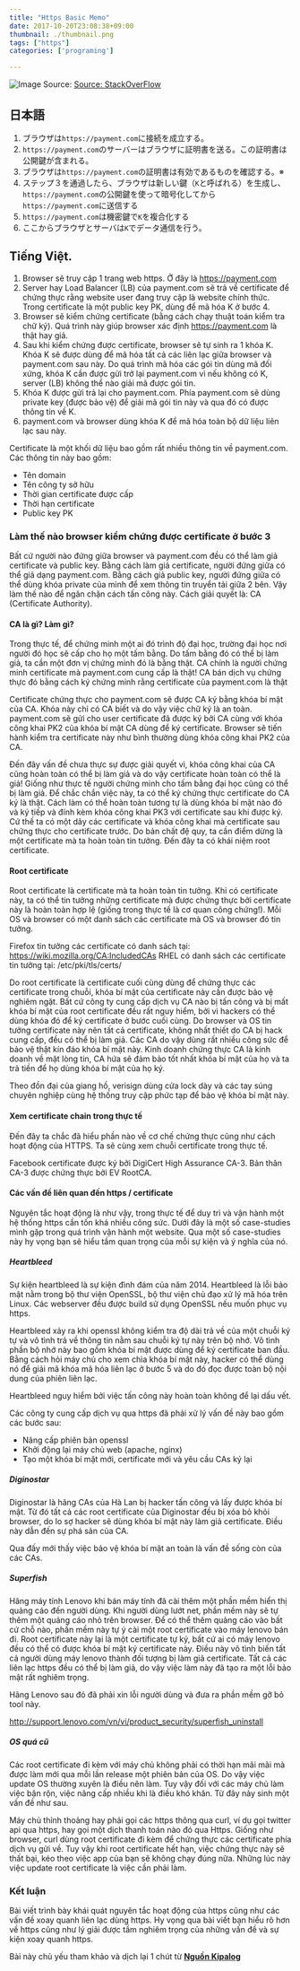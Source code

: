 ```yaml
---
title: "Https Basic Memo"
date: 2017-10-20T23:08:38+09:00
thumbnail: ./thumbnail.png
tags: ["https"]
categories: ['programing']

---
```


![Image](https://i.stack.imgur.com/WRNrD.png)
Source: [Source: StackOverFlow](https://stackoverflow.com/questions/470523/how-does-ssl-really-work)

## 日本語

1. ブラウザは`https://payment.com`に接続を成立する。
2. `https://payment.com`のサーバーはブラウザに証明書を送る。この証明書は公開鍵が含まれる。
3. ブラウザは`https://payment.com`の証明書は有効であるものを確認する。※
4. ステップ３を通過したら、ブラウザは新しい鍵（`K`と呼ばれる）を生成し、`https://payment.com`の公開鍵を使って暗号化してから`https://payment.com`に送信する
5. `https://payment.com`は機密鍵で`K`を複合化する
6. ここからブラウザとサーバは`K`でデータ通信を行う。

## Tiếng Việt.

1. Browser sẽ truy cập 1 trang web https. Ở đây là https://payment.com
2. Server hay Load Balancer (LB) của payment.com sẽ trả về certificate để chứng thực rằng website user đang truy cập là
   website chính thức. Trong certificate là một public key PK, dùng để mã hóa K ở bước 4.
3. Browser sẽ kiểm chứng certificate (bằng cách chạy thuật toán kiểm tra chữ ký). Quá trình này giúp browser xác
   định https://payment.com là thật hay giả.
4. Sau khi kiểm chứng được certificate, browser sẽ tự sinh ra 1 khóa K. Khóa K sẽ được dùng để mã hóa tất cả các liên
   lạc giữa browser và payment.com sau này. Do quá trình mã hóa các gói tin dùng mã đối xứng, khóa K cần được gửi trở
   lại payment.com vì nếu không có K, server (LB) không thể nào giải mã được gói tin.
5. Khóa K được gửi trả lại cho payment.com. Phía payment.com sẽ dùng private key (được bảo vệ) để giải mã gói tin này và
   qua đó có được thông tin về K.
6. payment.com và browser dùng khóa K để mã hóa toàn bộ dữ liệu liên lạc sau này.

Certificate là một khối dữ liệu bao gồm rất nhiều thông tin về payment.com. Các thông tin này bao gồm:

- Tên domain
- Tên công ty sở hữu
- Thời gian certificate được cấp
- Thời hạn certificate
- Public key PK

### Làm thế nào browser kiểm chứng được certificate ở bước 3

Bất cứ người nào đứng giữa browser và payment.com đều có thể làm giả certificate và public key. Bằng cách làm giả
certificate, người đứng giữa có thể giả dạng payment.com. Bằng cách giả public key, người đứng giữa có thể dùng khóa
private của mình để xem thông tin truyển tải giữa 2 bên. Vậy làm thế nào để ngăn chặn cách tấn công này. Cách giải quyết
là: CA (Certificate Authority).

#### CA là gì? Làm gì?

Trong thực tế, để chứng minh một ai đó trình độ đại học, trường đại học nơi người đó học sẽ cấp cho họ một tấm bằng. Do
tấm bằng đó có thể bị làm giả, ta cần một đơn vị chứng minh đó là bằng thật. CA chính là người chứng minh certificate mà
payment.com cung cấp là thật! CA bán dịch vụ chứng thực đó bằng cách ký chứng minh rằng certificate của payment.com là
thật

Certificate chứng thực cho payment.com sẽ được CA ký bằng khóa bí mật của CA. Khóa này chỉ có CA biết và do vậy việc chữ
ký là an toàn. payment.com sẽ gửi cho user certificate đã được ký bởi CA cùng với khóa công khai PK2 của khóa bí mật CA
dùng để ký certificate. Browser sẽ tiến hành kiểm tra certificate này như bình thường dùng khóa công khai PK2 của CA.

Đến đây vấn đề chưa thực sự được giải quyết vì, khóa công khai của CA cũng hoàn toàn có thể bị làm giả và do vậy
certificate hoàn toàn có thể là giả! Giống như thực tế người chứng minh cho tấm bằng đại học cũng có thể bị làm giả. Để
chắc chắn việc này, ta có thể ký chứng thực certificate do CA ký là thật. Cách làm có thể hoàn toàn tương tự là dùng
khóa bí mật nào đó và ký tiếp và đính kèm khóa công khai PK3 với certificate sau khi được ký. Cứ thế ta có một dãy các
certificate và khóa công khai mà certificate sau chứng thực cho certificate trước. Do bản chất đệ quy, ta cần điểm dừng
là một certificate mà ta hoàn toàn tin tưởng. Đến đây ta có khái niệm root certificate.

#### Root certificate

Root certificate là certificate mà ta hoàn toàn tin tưởng. Khi có certificate này, ta có thể tin tưởng những certificate
mà được chứng thực bởi certificate này là hoàn toàn hợp lệ (giống trong thực tế là cơ quan công chứng!). Mỗi OS và
browser có một danh sách các certificate mà OS và browser đó tin tưởng.

Firefox tin tưởng các certificate có danh sách tại: https://wiki.mozilla.org/CA:IncludedCAs
RHEL có danh sách các certificate tin tưởng tại: /etc/pki/tls/certs/

Do root certificate là certificate cuối cùng dùng để chứng thực các certificate trong chuỗi, khóa bí mật của certificate
này cần được bảo vệ nghiêm ngặt. Bất cứ công ty cung cấp dịch vụ CA nào bị tấn công và bị mất khóa bí mật của root
certificate đều rất nguy hiểm, bởi vì hackers có thể dùng khóa đó để ký certificate ở bước cuối cùng. Do browser và OS
tin tưởng certificate này nên tất cả certificate, không nhất thiết do CA bị hack cung cấp, đều có thể bị làm giả. Các CA
do vậy dùng rất nhiều công sức để bảo vệ thật kín đáo khóa bí mật này. Kinh doanh chứng thực CA là kinh doanh về mặt
lòng tin, CA hứa sẽ đảm bảo tốt nhất khóa bí mật của họ và ta trả tiền để họ dùng khóa bí mật của họ ký.

Theo đồn đại của giang hồ, verisign dùng cửa lock dày và các tay súng chuyên nghiệp cùng hệ thống truy cập phức tạp để
bảo vệ khóa bí mật này.

#### Xem certificate chain trong thực tế

Đến đây ta chắc đã hiểu phần nào về cơ chế chứng thực cũng như cách hoạt động của HTTPS. Ta sẽ cùng xem chuỗi
certificate trong thực tế.

Facebook certificate được ký bởi DigiCert High Assurance CA-3. Bản thân CA-3 được chứng thực bởi EV RootCA.

#### Các vấn đề liên quan đến https / certificate

Nguyên tắc hoạt động là như vậy, trong thực tế để duy trì và vận hành một hệ thống https cần tốn khá nhiều công sức.
Dưới đây là một số case-studies mình gặp trong quá trình vận hành một website. Qua một số case-studies này hy vọng bạn
sẽ hiểu tầm quan trọng của mỗi sự kiện và ý nghĩa của nó.

##### Heartbleed

Sự kiện heartbleed là sự kiện đình đám của năm 2014. Heartbleed là lỗi bảo mật nằm trong bộ thư viện OpenSSL, bộ thư
viện chủ đạo xử lý mã hóa trên Linux. Các webserver đều được build sử dụng OpenSSL nếu muốn phục vụ https.

Heartbleed xảy ra khi openssl không kiểm tra độ dài trả về của một chuỗi ký tự và vô tình trả về thông tin nằm sau chuỗi
ký tự này trên bộ nhớ. Vô tình phần bộ nhớ này bao gồm khóa bí mật được dùng để ký certificate ban đầu. Bằng cách hỏi
máy chủ cho xem chìa khóa bí mật này, hacker có thể dùng nó để giải mã khóa mã hóa liên lạc ở bước 5 và do đó đọc được
toàn bộ nội dung của phiên liên lạc.

Heartbleed nguy hiểm bởi việc tấn công này hoàn toàn không để lại dấu vết.

Các công ty cung cấp dịch vụ qua https đã phải xử lý vấn đề này bao gồm các bước sau:

- Nâng cấp phiên bản openssl
- Khởi động lại máy chủ web (apache, nginx)
- Tạo một khóa bí mật mới, certificate mới và yêu cầu CAs ký lại

##### Diginostar

Diginostar là hãng CAs của Hà Lan bị hacker tấn công và lấy được khóa bí mật. Từ đó tất cả các root certificate của
Diginostar đều bị xóa bỏ khỏi browser, do lo sợ hacker sẽ dùng khóa bí mật này làm giả certificate. Điều này dẫn đến sự
phá sản của CA.

Qua đấy mới thấy việc bảo vệ khóa bí mật an toàn là vấn đề sống còn của các CAs.

##### Superfish

Hãng máy tính Lenovo khi bán máy tính đã cài thêm một phần mềm hiển thị quảng cáo đến người dùng. Khi người dùng lướt
net, phần mềm này sẽ tự thêm một quảng cáo nhỏ trên browser. Để có thể thêm quảng cáo vào bất cứ chỗ nào, phần mềm này
tự ý cài một root certificate vào máy lenovo bán đi. Root certificate này lại là một certificate tự ký, bất cứ ai có máy
lenovo đều có thể có được khóa bí mật ký certificate này. Điều này vô tình biến tất cả người dùng máy lenovo thành đối
tượng bị làm giả certificate. Tất cả các liên lạc https đều có thể bị làm giả, do vậy việc làm này đã tạo ra một lỗi bảo
mật rất nghiêm trọng.

Hãng Lenovo sau đó đã phải xin lỗi người dùng và đưa ra phần mềm gỡ bỏ tool này.

http://support.lenovo.com/vn/vi/product_security/superfish_uninstall

##### OS quá cũ

Các root certificate đi kèm với máy chủ không phải có thời hạn mãi mãi mà được làm mới qua mỗi lần release một phiên bản
của OS. Do vậy việc update OS thường xuyên là điều nên làm. Tuy vậy đối với các máy chủ làm việc bận rộn, việc nâng cấp
nhiều khi là điều khó khăn. Từ đây nảy sinh một vấn đề như sau.

Máy chủ thỉnh thoảng hay phải gọi các https thông qua curl, ví dụ gọi twitter api qua https, hay gọi một dịch thanh toán
nào đó qua Https. Giống như browser, curl dùng root certificate đi kèm để chứng thực các certificate phía dịch vụ gửi
về. Tuy vậy khi root certificate hết hạn, việc chứng thực này sẽ thất bại, kéo theo việc app của bạn sẽ không chạy đúng
nữa. Những lúc này việc update root certificate là việc cần phải làm.

### Kết luận

Bài viết trình bày khái quát nguyên tắc hoạt động của https cũng như các vấn đề xoay quanh liên lạc dùng https. Hy vọng
qua bài viết bạn hiểu rõ hơn về https cũng như lý giải được tầm nghiêm trọng của những vấn đề và sự kiện xoay quanh
https.

Bài này chủ yếu tham khảo và dịch lại 1 chút
từ **[Nguồn Kipalog](https://kipalog.com/posts/https-hoat-dong-nhu-the-nao)**
